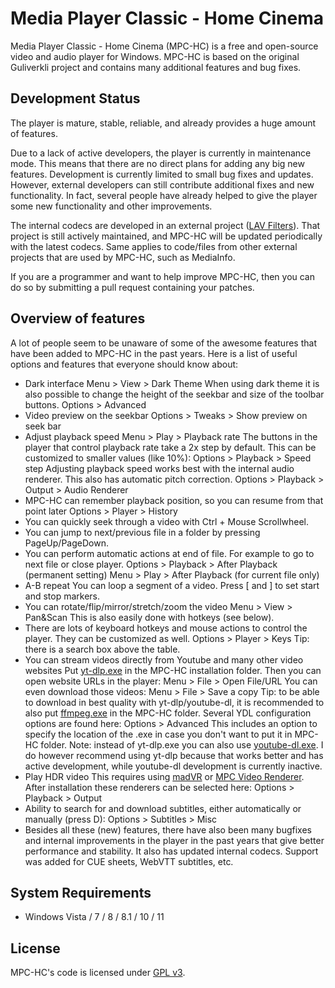 # Media Player Classic - Home Cinema

Media Player Classic - Home Cinema (MPC-HC) is a free and open-source video and audio player for Windows. MPC-HC is based on the original Guliverkli project and contains many additional features and bug fixes.

## Development Status

The player is mature, stable, reliable, and already provides a huge amount of features.

Due to a lack of active developers, the player is currently in maintenance mode. This means that there are no direct plans for adding any big new features. Development is currently limited to small bug fixes and updates. However, external developers can still contribute additional fixes and new functionality. In fact, several people have already helped to give the player some new functionality and other improvements.

The internal codecs are developed in an external project ([LAV Filters](https://github.com/Nevcairiel/LAVFilters)). That project is still actively maintained, and MPC-HC will be updated periodically with the latest codecs. Same applies to code/files from other external projects that are used by MPC-HC, such as MediaInfo.

If you are a programmer and want to help improve MPC-HC, then you can do so by submitting a pull request containing your patches.

## Overview of features

A lot of people seem to be unaware of some of the awesome features that have been added to MPC-HC in the past years. Here is a list of useful options and features that everyone should know about:
* Dark interface
Menu > View > Dark Theme
When using dark theme it is also possible to change the height of the seekbar and size of the toolbar buttons.
Options > Advanced
* Video preview on the seekbar
Options > Tweaks > Show preview on seek bar
* Adjust playback speed
Menu > Play > Playback rate
The buttons in the player that control playback rate take a 2x step by default. This can be customized to smaller values (like 10%):
Options > Playback > Speed step
Adjusting playback speed works best with the internal audio renderer. This also has automatic pitch correction.
Options > Playback > Output > Audio Renderer
* MPC-HC can remember playback position, so you can resume from that point later
Options > Player > History
* You can quickly seek through a video with Ctrl + Mouse Scrollwheel.
* You can jump to next/previous file in a folder by pressing PageUp/PageDown.
* You can perform automatic actions at end of file. For example to go to next file or close player.
Options > Playback > After Playback (permanent setting)
Menu > Play > After Playback (for current file only)
* A-B repeat
You can loop a segment of a video. Press [ and ] to set start and stop markers.
* You can rotate/flip/mirror/stretch/zoom the video
Menu > View > Pan&Scan
This is also easily done with hotkeys (see below).
* There are lots of keyboard hotkeys and mouse actions to control the player. They can be customized as well.
Options > Player > Keys
Tip: there is a search box above the table.
* You can stream videos directly from Youtube and many other video websites
Put [yt-dlp.exe](https://github.com/yt-dlp/yt-dlp/releases) in the MPC-HC installation folder.
Then you can open website URLs in the player: Menu > File > Open File/URL
You can even download those videos: Menu > File > Save a copy
Tip: to be able to download in best quality with yt-dlp/youtube-dl, it is recommended to also put [ffmpeg.exe](https://www.gyan.dev/ffmpeg/builds/) in the MPC-HC folder.
Several YDL configuration options are found here: Options > Advanced
This includes an option to specify the location of the .exe in case you don't want to put it in MPC-HC folder.
Note: instead of yt-dlp.exe you can also use [youtube-dl.exe](https://youtube-dl.org/downloads/latest/youtube-dl.exe). I do however recommend using yt-dlp because that works better and has active development, while youtube-dl development is currently inactive.
* Play HDR video
This requires using [madVR](http://forum.doom9.org/showthread.php?t=146228) or [MPC Video Renderer](https://github.com/Aleksoid1978/VideoRenderer/releases).
After installation these renderers can be selected here:
Options > Playback > Output
* Ability to search for and download subtitles, either automatically or manually (press D):
Options > Subtitles > Misc
* Besides all these (new) features, there have also been many bugfixes and internal improvements in the player in the past years that give better performance and stability. It also has updated internal codecs. Support was added for CUE sheets, WebVTT subtitles, etc.

## System Requirements

* Windows Vista / 7 / 8 / 8.1 / 10 / 11

## License

MPC-HC's code is licensed under [GPL v3](/COPYING.txt).
